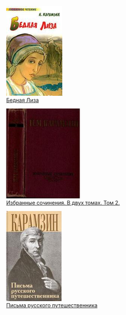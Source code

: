 ![](Бедная%20Лиза.jpg)  
[Бедная Лиза](Бедная%20Лиза.txt)

![](Избранные%20сочинения.%20В%20двух%20томах.%20Том%202..jpg)  
[Избранные сочинения. В двух томах. Том 2.](Избранные%20сочинения.%20В%20двух%20томах.%20Том%202..txt)

![](Письма%20русского%20путешественника.jpg)  
[Письма русского путешественника](Письма%20русского%20путешественника.txt)
